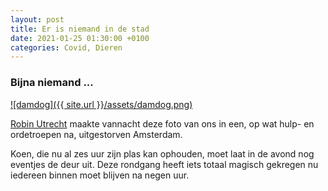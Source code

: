 ```yaml
---
layout: post
title: Er is niemand in de stad
date: 2021-01-25 01:30:00 +0100
categories: Covid, Dieren
---
```


### Bijna niemand ...

[![damdog]({{ site.url }}/assets/damdog.png)](https://prisse.net/damdog.jpg)

[Robin Utrecht](http://royalsbyrobin.nl/) maakte vannacht deze foto van ons in een, op wat hulp- en ordetroepen na, uitgestorven Amsterdam.  

Koen, die nu al zes uur zijn plas kan ophouden, moet laat in de avond nog eventjes de deur uit. Deze rondgang heeft iets totaal magisch gekregen nu iedereen binnen moet blijven na negen uur.